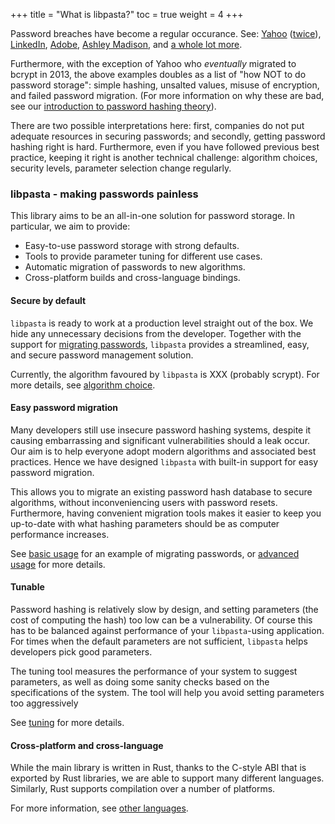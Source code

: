+++
title = "What is libpasta?"
toc = true
weight = 4
+++

Password breaches have become a regular occurance. See: [Yahoo][yahoo] ([twice][yahoo2]),
[LinkedIn][linkedin], [Adobe][adobe], [Ashley Madison][am], and
[a whole lot more][hibp-breaches].

Furthermore, with the exception of Yahoo who _eventually_ migrated to bcrypt in 2013,
the above examples doubles as a list
of "how NOT to do password storage": simple hashing, unsalted values, misuse of
encryption, and failed password migration. (For more information on why these
are bad, see our
[introduction to password hashing theory](../password-hashing-theory)).

There are two possible interpretations here: first, companies do not put
adequate resources in securing passwords; and secondly, getting password hashing
right is hard. Furthermore, even if you have followed previous best practice,
keeping it right is another technical challenge: algorithm choices, security
levels, parameter selection change regularly.

[yahoo]: https://help.yahoo.com/kb/account/SLN27925.html
[yahoo2]: https://help.yahoo.com/kb/account/sln28092.html
[linkedin]: https://motherboard.vice.com/en_us/article/78kk4z/another-day-another-hack-117-million-linkedin-emails-and-password 
[adobe]: https://www.troyhunt.com/adobe-credentials-and-serious/
[am]: http://krebsonsecurity.com/2015/07/online-cheating-site-ashleymadison-hacked/
[hibp-breaches]: https://haveibeenpwned.com/PwnedWebsites

### libpasta - making passwords painless

This library aims to be an all-in-one solution for password storage. In
particular, we aim to provide:

 - Easy-to-use password storage with strong defaults.
 - Tools to provide parameter tuning for different use cases.
 - Automatic migration of passwords to new algorithms.
 - Cross-platform builds and cross-language bindings.

#### Secure by default

`libpasta` is ready to work at a production level straight out of the box. We
hide any unnecessary decisions from the developer. Together with the support for
[migrating passwords](#easy-password-migration), `libpasta` provides a
streamlined, easy, and secure password management solution. 

Currently, the algorithm favoured by `libpasta` is XXX (probably scrypt).
For more details, see [algorithm choice](../../technical-details/algorithm-choice).


#### Easy password migration

Many developers still use insecure password hashing systems, despite it causing
embarrassing and significant vulnerabilities should a leak occur.  
Our aim is to help everyone adopt modern algorithms and
associated best practices. Hence we have designed `libpasta` with 
built-in support for easy password migration.

This allows you to migrate an existing password hash database to
secure algorithms, without inconveniencing users with password resets.
Furthermore, having convenient migration tools makes it easier to keep you
up-to-date with what hashing parameters should be as computer performance
increases.

See [basic usage](../basic-usage#password-migration) for an example of 
migrating passwords, or [advanced usage](../../advanced/migration/) for more 
details.

#### Tunable

Password hashing is relatively slow by design,
and setting parameters (the cost of computing the hash) too low can be a
vulnerability. Of course this has to be balanced against performance of your
`libpasta`-using application.
For times when the default parameters are not sufficient, `libpasta` helps
developers pick good parameters.

The tuning tool measures the performance of your system to suggest parameters,
as well as doing some sanity checks based on the specifications of the system.
The tool will help you avoid setting parameters too aggressively 

See [tuning](../../advanced/tuning) for more details.

#### Cross-platform and cross-language

While the main library is written in Rust, thanks to the C-style ABI that is
exported by Rust libraries, we are able to support many different languages.
Similarly, Rust supports compilation over a number of platforms.

For more information, see [other languages](../../other-languages).
